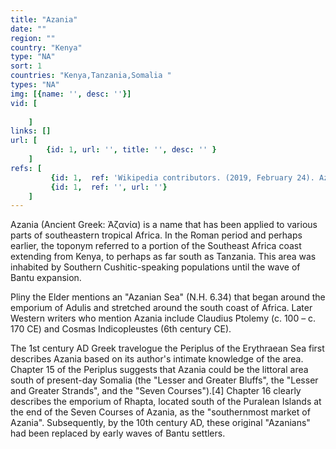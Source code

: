 ```yaml
---
title: "Azania"
date: ""
region: ""
country: "Kenya" 
type: "NA"
sort: 1
countries: "Kenya,Tanzania,Somalia "
types: "NA"
img: [{name: '', desc: ''}]
vid: [
        
    ]
links: []
url: [
        {id: 1, url: '', title: '', desc: '' }
    ]
refs: [
         {id: 1,  ref: 'Wikipedia contributors. (2019, February 24). Azania. In Wikipedia, The Free Encyclopedia. Retrieved 23:19, March 13, 2019, from ', url: 'https://en.wikipedia.org/w/index.php?title=Azania&oldid=884901072'},
         {id: 1,  ref: '', url: ''}
    ]
---
```

Azania (Ancient Greek: Ἀζανία) is a name that has been applied to various parts of southeastern tropical Africa. In the Roman period and perhaps earlier, the toponym referred to a portion of the Southeast Africa coast extending from Kenya, to perhaps as far south as Tanzania. This area was inhabited by Southern Cushitic-speaking populations until the wave of Bantu expansion.

Pliny the Elder mentions an "Azanian Sea" (N.H. 6.34) that began around the emporium of Adulis and stretched around the south coast of Africa. Later Western writers who mention Azania include Claudius Ptolemy (c. 100 – c. 170 CE) and Cosmas Indicopleustes (6th century CE).

The 1st century AD Greek travelogue the Periplus of the Erythraean Sea first describes Azania based on its author's intimate knowledge of the area. Chapter 15 of the Periplus suggests that Azania could be the littoral area south of present-day Somalia (the "Lesser and Greater Bluffs", the "Lesser and Greater Strands", and the "Seven Courses").[4] Chapter 16 clearly describes the emporium of Rhapta, located south of the Puralean Islands at the end of the Seven Courses of Azania, as the "southernmost market of Azania". Subsequently, by the 10th century AD, these original "Azanians" had been replaced by early waves of Bantu settlers.